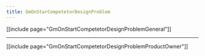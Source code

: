```yaml
---
title: GmOnStarCompetetorDesignProblem
---
```

[[include page="GmOnStartCompetetorDesignProblemGeneral"]]

----

[[include page="GmOnStartCompetetorDesignProblemProductOwner"]]
